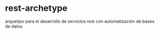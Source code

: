 # rest-archetype
arquetipo para el desarrollo de servicios rest con automatización de bases de datos
